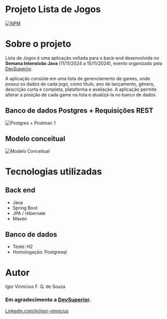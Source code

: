 # Projeto Lista de Jogos
[![NPM](https://img.shields.io/npm/l/react)](https://github.com/Iguin95/Intesivo-Java_Spring/blob/main/LICENSE) 

# Sobre o projeto

Lista de Jogos é uma aplicação voltada para o back-end desenvolvida no **Semana Intensivão Java** (11/11/2024 a 15/11/2024), evento organizado pela [DevSuperior](https://devsuperior.com "Site da DevSuperior").

A aplicação consiste em uma lista de gerenciamento de games, onde possui os dados de cada jogo, como título, ano de lançamento, gênero, descrição curta e completa, plataforma e avaliação. A aplicação permite alterar a posição de cada game na lista e atualizá-la no banco de dados.

## Banco de dados Postgres + Requisições REST
![Postgres + Postman 1]() 

## Modelo conceitual
![Modelo Conceitual]()

# Tecnologias utilizadas
## Back end
- Java
- Spring Boot
- JPA / Hibernate
- Maven
## Banco de dados
- Teste: H2
- Homologação: Postgresql

# Autor

Igor Vinnicius F. Q. de Souza
### Em agradecimento a [DevSuperior](https://devsuperior.com "Site da DevSuperior").

[Linkedin.com/in/igor-vinnícius](https://www.linkedin.com/in/igor-vinn%C3%ADcius-0417151b4/)


